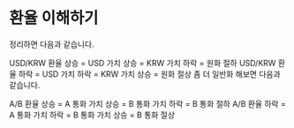 # 환율 이해하기


정리하면 다음과 같습니다.

USD/KRW 환율 상승 = USD 가치 상승 = KRW 가치 하락 = 원화 절하
USD/KRW 환율 하락 = USD 가치 하락 = KRW 가치 상승 = 원화 절상
좀 더 일반화 해보면 다음과 같습니다.

A/B 환율 상승 = A 통화 가치 상승 = B 통화 가치 하락 = B 통화 절하
A/B 환율 하락 = A 통화 가치 하락 = B 통화 가치 상승 = B 통화 절상